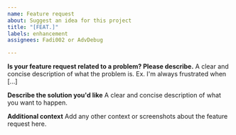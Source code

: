 ```yaml
---
name: Feature request
about: Suggest an idea for this project
title: "[FEAT.]"
labels: enhancement
assignees: Fadi002 or AdvDebug

---
```


**Is your feature request related to a problem? Please describe.**
A clear and concise description of what the problem is. Ex. I'm always frustrated when [...]

**Describe the solution you'd like**
A clear and concise description of what you want to happen.

**Additional context**
Add any other context or screenshots about the feature request here.

